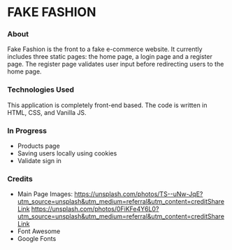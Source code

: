 # FAKE FASHION
### About
Fake Fashion is the front to a fake e-commerce website. It currently includes three static pages: the home page, a login page and a register page. The register page validates user input before redirecting users to the home page. 

### Technologies Used
This application is completely front-end based. The code is written in HTML, CSS, and Vanilla JS. 

### In Progress
- Products page 
- Saving users locally using cookies
- Validate sign in

### Credits 
- Main Page Images: 
https://unsplash.com/photos/TS--uNw-JqE?utm_source=unsplash&utm_medium=referral&utm_content=creditShareLink
https://unsplash.com/photos/0FiKFe4Y6L0?utm_source=unsplash&utm_medium=referral&utm_content=creditShareLink
- Font Awesome
- Google Fonts 
